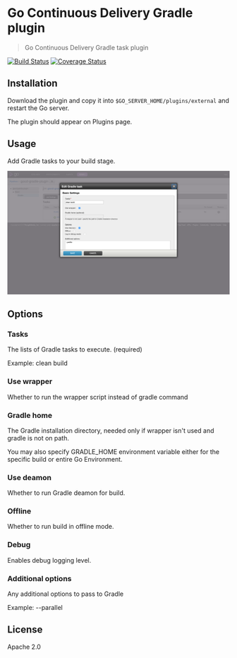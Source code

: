 # Go Continuous Delivery Gradle plugin

> Go Continuous Delivery Gradle task plugin

[![Build Status](https://travis-ci.org/jmnarloch/gocd-gradle-plugin.svg)](https://travis-ci.org/jmnarloch/gocd-gradle-plugin)
[![Coverage Status](https://coveralls.io/repos/jmnarloch/gocd-gradle-plugin/badge.svg?branch=master&service=github)](https://coveralls.io/github/jmnarloch/gocd-gradle-plugin?branch=master)

## Installation

Download the plugin and copy it into `$GO_SERVER_HOME/plugins/external` and restart the Go server.

The plugin should appear on Plugins page.

## Usage

Add Gradle tasks to your build stage.

![Gradle task](screen.png)

## Options

### Tasks

The lists of Gradle tasks to execute. (required)

Example: clean build

### Use wrapper

Whether to run the wrapper script instead of gradle command

### Gradle home

The Gradle installation directory, needed only if wrapper isn't used and gradle is not on path.

You may also specify GRADLE_HOME environment variable either for the specific build or entire Go Environment.

### Use deamon

Whether to run Gradle deamon for build.

### Offline

Whether to run build in offline mode.

### Debug

Enables debug logging level.

### Additional options

Any additional options to pass to Gradle

Example: --parallel

## License

Apache 2.0